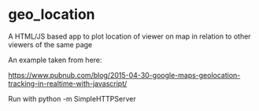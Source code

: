 # geo_location
A HTML/JS based app to plot location of viewer on map in relation to other viewers of the same page

An example taken from here:

https://www.pubnub.com/blog/2015-04-30-google-maps-geolocation-tracking-in-realtime-with-javascript/

Run with
    python -m SimpleHTTPServer
